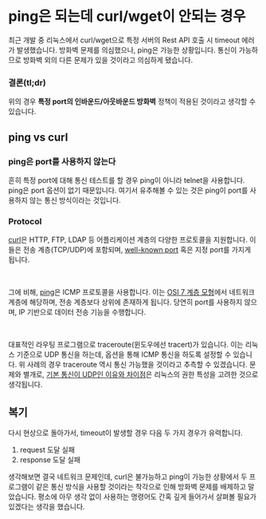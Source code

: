 # ping은 되는데 curl/wget이 안되는 경우

최근 개발 중 리눅스에서 curl/wget으로 특정 서버의 Rest API 호출 시 timeout 에러가 발생했습니다. 방화벽 문제를 의심했으나, ping은 가능한 상황입니다. 통신이 가능하므로 방화벽 외의 다른 문제가 있을 것이라고 의심하게 됐습니다.

### 결론(tl;dr)

위의 경우 **특정 port의 인바운드/아웃바운드 방화벽** 정책이 적용된 것이라고 생각할 수 있습니다.

## ping vs curl

### ping은 port를 사용하지 않는다

흔히 특정 port에 대해 통신 테스트를 할 경우 ping이 아니라 telnet을 사용합니다. ping은 port 옵션이 없기 때문입니다. 여기서 유추해볼 수 있는 것은 ping이 port를 사용하지 않는 통신 방식이라는 것입니다.

### Protocol

[curl](https://curl.haxx.se/docs/manpage.html)은 HTTP, FTP, LDAP 등 어플리케이션 계층의 다양한 프로토콜을 지원합니다. 이들은 전송 계층(TCP/UDP)에 포함되며, [well-known port](https://ko.wikipedia.org/wiki/TCP/UDP%EC%9D%98_%ED%8F%AC%ED%8A%B8_%EB%AA%A9%EB%A1%9D) 혹은 지정 port를 가지게 됩니다.

&nbsp;

그에 비해, [ping](https://linux.die.net/man/8/ping)은 ICMP 프로토콜을 사용합니다. 이는 [OSI 7 계층 모형](https://ko.wikipedia.org/wiki/OSI_%EB%AA%A8%ED%98%95)에서 네트워크 계층에 해당하며, 전송 계층보다 상위에 존재하게 됩니다. 당연히 port를 사용하지 않으며, IP 기반으로 데이터 전송 기능을 수행합니다.

&nbsp;

대표적인 라우팅 프로그램으로 traceroute(윈도우에선 tracert)가 있습니다. 이는 리눅스 기준으로 UDP 통신을 하는데, 옵션을 통해 ICMP 통신을 하도록 설정할 수 있습니다. 위 사례의 경우 traceroute 역시 통신 가능했을 것이라고 추측할 수 있겠습니다. 문제와 별개로, [기본 통신이 UDP인 이유와 차이점](https://www.linuxquestions.org/questions/linux-networking-3/why-linux-traceroute-use-udp-instead-of-icmp-815625/)은 리눅스의 권한 특성을 고려한 것으로 생각됩니다. 

## 복기

다시 현상으로 돌아가서, timeout이 발생할 경우 다음 두 가지 경우가 유력합니다.
1. request 도달 실패
2. response 도달 실패

생각해보면 결국 네트워크 문제인데, curl은 불가능하고 ping이 가능한 상황에서 두 프로그램이 같은 통신 방식을 사용할 것이라는 착각으로 인해 방화벽 문제를 배제하고 말았습니다. 평소에 아무 생각 없이 사용하는 명령어도 간혹 깊게 들어가서 살펴볼 필요가 있겠다는 생각을 했습니다.